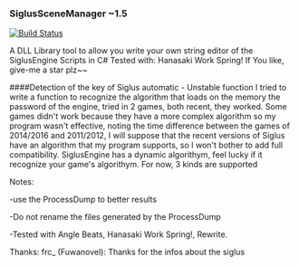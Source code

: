 ### SiglusSceneManager ~1.5
[![Build Status](https://travis-ci.org/ForumHulp/pageaddon.svg?branch=master)](http://katawa.url.ph)

A DLL Library tool to allow you write your own string editor of the SiglusEngine Scripts in C#
Tested with: Hanasaki Work Spring!
If You like, give-me a star plz~~


####Detection of the key of Siglus automatic - Unstable function
I tried to write a function to recognize the algorithm that loads on the memory the password of the engine, tried in 2 games, both recent, they worked. 
Some games didn't work because they have a more complex algorithm so my program wasn't effective, noting the time difference 
between the games of 2014/2016 and 2011/2012, I will suppose that the recent versions of Siglus have an algorithm that my program supports, so I won't 
bother to add full compatibility.
SiglusEngine has a dynamic algorithym, feel lucky if it recognize your game's algorithym. For now, 3 kinds are supported

Notes:

-use the ProcessDump to better results

-Do not rename the files generated by the ProcessDump

-Tested with Angle Beats, Hanasaki Work Spring!, Rewrite.


Thanks:
frc_ (Fuwanovel): Thanks for the infos about the siglus
